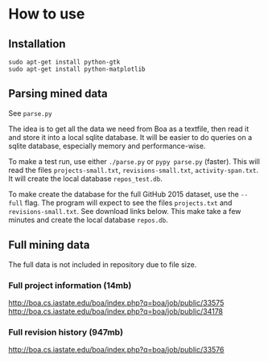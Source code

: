 # How to use

## Installation

```
sudo apt-get install python-gtk
sudo apt-get install python-matplotlib
```

## Parsing mined data

See `parse.py`

The idea is to get all the data we need from Boa as a textfile, then read it
and store it into a local sqlite database. It will be easier to do queries on
a sqlite database, especially memory and performance-wise.

To make a test run, use either `./parse.py` or `pypy parse.py` (faster). This
will read the files `projects-small.txt`, `revisions-small.txt`,
`activity-span.txt`. It will create the local database `repos_test.db`.

To make create the database for the full GitHub 2015 dataset, use
the `--full` flag. The program will expect to see the files `projects.txt` and
`revisions-small.txt`. See download links below. This make take a few minutes
and create the local database `repos.db`.

## Full mining data

The full data is not included in repository due to file size.

### Full project information (14mb)

http://boa.cs.iastate.edu/boa/index.php?q=boa/job/public/33575
http://boa.cs.iastate.edu/boa/index.php?q=boa/job/public/34178

### Full revision history (947mb)

http://boa.cs.iastate.edu/boa/index.php?q=boa/job/public/33576
